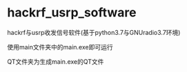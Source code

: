 # hackrf_usrp_software

hackrf与usrp收发信号软件(基于python3.7与GNUradio3.7环境)

使用main文件夹中的main.exe即可运行

QT文件夹为生成main.exe的QT文件
